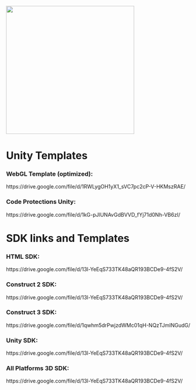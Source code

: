 <img src="https://gamemonetize.com/gamemonetize-logo-github.png" width="350" alt="" data-canonical-src="https://gamemonetize.com/gamemonetize-logo-github.png">  &nbsp;&nbsp;

# Unity Templates
<h3>WebGL Template (optimized):</h3>
https://drive.google.com/file/d/1RWLygOH1yX1_sVC7pc2cP-V-HKMszRAE/

<h3>Code Protections Unity:</h3>
https://drive.google.com/file/d/1kG-pJlUNAvGdBVVD_fYj71d0Nh-VB6zI/

# SDK links and Templates
<h3>HTML SDK:</h3>
https://drive.google.com/file/d/13l-YeEqS733TK48aQR193BCDe9-4fS2V/

<h3>Construct 2 SDK:</h3>
https://drive.google.com/file/d/13l-YeEqS733TK48aQR193BCDe9-4fS2V/

<h3>Construct 3 SDK:</h3>
https://drive.google.com/file/d/1qwhm5drPwjzdWMc01qH-NQzTJmINGudG/

<h3>Unity SDK:</h3>
https://drive.google.com/file/d/13l-YeEqS733TK48aQR193BCDe9-4fS2V/

<h3>All Platforms 3D SDK:</h3>
https://drive.google.com/file/d/13l-YeEqS733TK48aQR193BCDe9-4fS2V/
